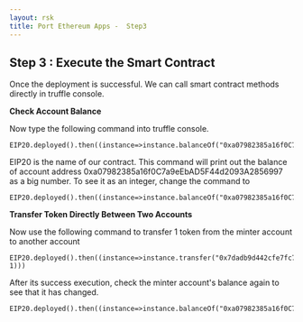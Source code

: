 ```yaml
---
layout: rsk
title: Port Ethereum Apps -  Step3
---
```


## Step 3 : Execute the Smart Contract

Once the deployment is successful. We can call smart contract methods directly in truffle console.

**Check Account Balance**

Now type the following command into truffle console.
```
EIP20.deployed().then((instance=>instance.balanceOf("0xa07982385a16f0C7a9eEbAD5F44d2093A2856997")))
```
EIP20 is the name of our contract. This command will print out the balance of account address 0xa07982385a16f0C7a9eEbAD5F44d2093A2856997 as a big number. To see it as an integer, change the command to 
```
EIP20.deployed().then((instance=>instance.balanceOf("0xa07982385a16f0C7a9eEbAD5F44d2093A2856997").then(b=>b.toNumber())))
``` 

**Transfer Token Directly Between Two Accounts**

Now use the following command to transfer 1 token from the minter account to another account
```shell
EIP20.deployed().then((instance=>instance.transfer("0x7dadb9d442cfe7fc75fd472d63afc16934d7aa44", 1)))
```
After its success execution, check the minter account's balance again to see that it has changed.
```
EIP20.deployed().then((instance=>instance.balanceOf("0xa07982385a16f0C7a9eEbAD5F44d2093A2856997").then(b=>b.toNumber())))
``` 
